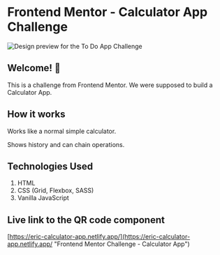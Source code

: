 # Frontend Mentor - Calculator App Challenge

![Design preview for the To Do App Challenge](./design/desktop-preview.jpg)

## Welcome! 👋

This is a challenge from Frontend Mentor. We were supposed to build a Calculator App.

## How it works

Works like a normal simple calculator.

Shows history and can chain operations.

## Technologies Used

1. HTML
2. CSS (Grid, Flexbox, SASS)
3. Vanilla JavaScript

## Live link to the QR code component

[https://eric-calculator-app.netlify.app/](https://eric-calculator-app.netlify.app/ "Frontend Mentor Challenge - Calculator App")
